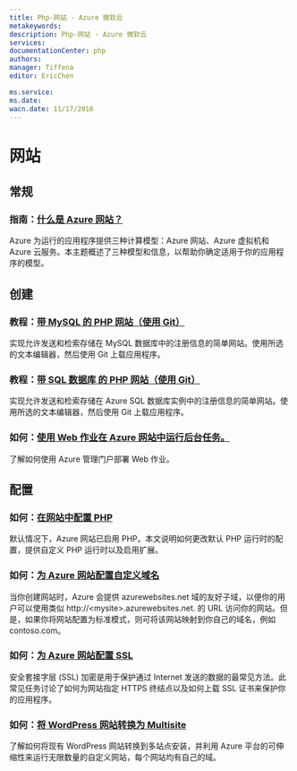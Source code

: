 ```yaml
---
title: Php-网站 - Azure 微软云
metakeywords: 
description: Php-网站 - Azure 微软云
services: 
documentationCenter: php
authors: 
manager: Tiffena
editor: EricChen

ms.service: 
ms.date: 
wacn.date: 11/17/2016
---
```


<h1 id="menu-php-websites">网站</h1>
<h2 id="header-0">常规</h2>
<h3>指南：<a href="../../articles/fundamentals-application-models.md">什么是 Azure 网站？</a></h3>
<p>Azure 为运行的应用程序提供三种计算模型：Azure 网站、Azure 虚拟机和 Azure 云服务。本主题概述了三种模型和信息，以帮助你确定适用于你的应用程序的模型。</p>
<h2 id="header-1">创建</h2>
<h3>教程：<a href="../../articles/app-service-web/web-sites-php-mysql-deploy-use-git.md">带 MySQL 的 PHP 网站（使用 Git）</a></h3>
<p>实现允许发送和检索存储在 MySQL 数据库中的注册信息的简单网站。使用所选的文本编辑器，然后使用 Git 上载应用程序。</p>
<h3>教程：<a href="../../articles/app-service-web/web-sites-php-sql-database-deploy-use-git.md">带 SQL 数据库 的 PHP 网站（使用 Git）</a></h3>
<p>实现允许发送和检索存储在 Azure SQL 数据库实例中的注册信息的简单网站。使用所选的文本编辑器，然后使用 Git 上载应用程序。</p>
<!--
<h3>教程：<a href="/documentation/articles/web-sites-php-web-site-gallery/">市场中的 WordPress 网站</a></h3>
<p>了解如何通过市场创建新网站并立即部署该网站。只需不到 5 分钟的时间，你即可启动并运行新的 WordPress 网站。</p>
<h3>教程：<a href="/documentation/articles/web-sites-php-mysql-use-webmatrix/">带 MySQL 的 PHP 网站（使用 WebMatrix）</a></h3>
<p>实现允许检索和创建存储在 MySQL 数据库中的待办事项的简单网站。使用 WebMatrix IDE 构建和部署应用程序。</p>-->

<!--<h3>教程：<a href="../../articles/app-service-web/web-sites-php-mysql-deploy-use-ftp.md">带 MySQL 的 PHP 网站（使用 FTP）</a></h3>
<p>实现允许检索和创建存储在 MySQL 数据库中的待办事项的简单网站。使用所选的文本编辑器，然后使用 FTP 上载应用程序。</p>
<h3>教程：<a href="/documentation/articles/web-sites-php-storage/">使用 Azure 存储的 PHP 网站</a></h3>
<p>创建可存储和访问 Azure 表存储中的数据的网站。你将了解如何创建和使用 Azure 存储帐户，以及如何使用 PHP 客户端库创建、查询和删除表实体。</p>-->
<h3>如何：<a href="../../articles/app-service-web/web-sites-create-web-jobs.md">使用 Web 作业在 Azure 网站中运行后台任务。</a></h3>
<p>了解如何使用 Azure 管理门户部署 Web 作业。</p>
<h2 id="header-2">配置</h2>
<h3>如何：<a href="../../articles/app-service-web/web-sites-php-configure.md">在网站中配置 PHP</a></h3>
<p>默认情况下，Azure 网站已启用 PHP。本文说明如何更改默认 PHP 运行时的配置，提供自定义 PHP 运行时以及启用扩展。</p>
<!--<h3>如何：<a href="../../articles/app-service-web/web-sites-transform-extend.md">转换和扩展网站</a></h3>
<p>通过使用 XML 文档转换 (XDT) 声明，你可以转换 Azure 网站中的 ApplicationHost.config 文件。还可以使用 XDT 声明添加私有网站扩展，以实现自定义网站管理操作。本文中包含一个示例 PHP Manager 网站扩展，可实现通过 Web 界面管理 PHP 设置。</p>-->
<h3>如何：<a href="../../articles/app-service-web/web-sites-custom-domain-name.md">为 Azure 网站配置自定义域名</a></h3>
<p>当你创建网站时，Azure 会提供 azurewebsites.net 域的友好子域，以便你的用户可以使用类似 http://&lt;mysite&gt;.azurewebsites.net. 的 URL 访问你的网站。但是，如果你将网站配置为标准模式，则可将该网站映射到你自己的域名，例如 contoso.com。</p>
<h3>如何：<a href="../../articles/app-service-web/web-sites-configure-ssl-certificate.md">为 Azure 网站配置 SSL</a></h3>
<p>安全套接字层 (SSL) 加密是用于保护通过 Internet 发送的数据的最常见方法。此常见任务讨论了如何为网站指定 HTTPS 终结点以及如何上载 SSL 证书来保护你的应用程序。</p>

<h3>如何：<a href="../../articles/app-service-web/web-sites-php-convert-wordpress-multisite.md">将 WordPress 网站转换为 Multisite</a></h3>
<p>了解如何将现有 WordPress 网站转换到多站点安装，并利用 Azure 平台的可伸缩性来运行无限数量的自定义网站，每个网站均有自己的域。</p>
<!--
<h3>如何：<a href="/documentation/articles/web-sites-php-migrate-drupal/">将 Drupal 应用程序迁移到 Azure 网站</a></h3>
<p>了解如何将现有 Drupal 网站和 MySQL 数据库移至 Azure 网站。</p>-->
